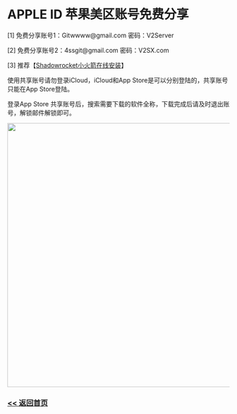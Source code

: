 # APPLE ID 苹果美区账号免费分享

<p>[1] 免费分享账号1：Gitwwww@gmail.com 密码：V2Server</p>
<p>[2] 免费分享账号2：4ssgit@gmail.com 密码：V2SX.com</p>
<p>[3] 推荐【<a title="Shadowrocket小火箭在线安装" href="https://v2sx.github.io/ios/" target="_blank">Shadowrocket小火箭在线安装</a>】 </p>
<p>使用共享账号请勿登录iCloud，iCloud和App Store是可以分别登陆的，共享账号只能在App Store登陆。</p>
<p>登录App Store 共享账号后，搜索需要下载的软件全称，下载完成后请及时退出账号，解锁邮件解锁即可。</p>
<p><img src="img/appleid.jpg" alt="" width="600" height="auto" /></p>


### [<< 返回首页](https://v2sx.github.io/Help/)

